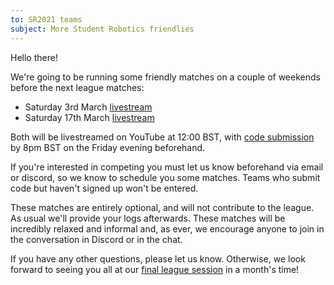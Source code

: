 ```yaml
---
to: SR2021 teams
subject: More Student Robotics friendlies
---
```


Hello there!

We're going to be running some friendly matches on a couple of weekends before
the next league matches:

- Saturday 3rd March [livestream](https://www.youtube.com/watch?v=prQD_tset20)
- Saturday 17th March [livestream](https://www.youtube.com/watch?v=5O6BXPF6chY)

Both will be livestreamed on YouTube at 12:00 BST, with [code submission][submission]
by 8pm BST on the Friday evening beforehand.

If you're interested in competing you must let us know beforehand via email or
discord, so we know to schedule you some matches. Teams who submit code but
haven't signed up won't be entered.

These matches are entirely optional, and will not contribute to the league. As
usual we'll provide your logs afterwards. These matches will be incredibly
relaxed and informal and, as ever, we encourage anyone to join in the
conversation in Discord or in the chat.

If you have any other questions, please let us know. Otherwise, we look forward
to seeing you all at our [final league session][league-4] in a month's time!


[submission]: https://studentrobotics.org/code-submitter/
[league-4]: https://studentrobotics.org/events/sr2021/league-4/
